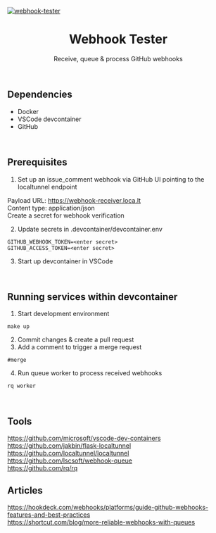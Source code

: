 [![webhook-tester](https://github.com/leondelaimy/webhook-tester/actions/workflows/python-test.yml/badge.svg)](https://github.com/leondelaimy/webhook-tester/actions/workflows/python-test.yml)

<h1 align="center">
  Webhook Tester
</h1>
<p align="center">
  Receive, queue & process GitHub webhooks
</p>


<br/>

## Dependencies
- Docker
- VSCode devcontainer
- GitHub

<br/>

## Prerequisites

1. Set up an issue_comment webhook via GitHub UI pointing to the localtunnel endpoint

Payload URL: https://webhook-receiver.loca.lt \
Content type: application/json \
Create a secret for webhook verification

2. Update secrets in .devcontainer/devcontainer.env
```
GITHUB_WEBHOOK_TOKEN=<enter secret>
GITHUB_ACCESS_TOKEN=<enter secret>
```
3. Start up devcontainer in VSCode

<br/>

## Running services within devcontainer

1. Start development environment
```
make up
```
2. Commit changes & create a pull request
3. Add a comment to trigger a merge request
```
#merge
```
4. Run queue worker to process received webhooks
```
rq worker
```

<br/>

## Tools
https://github.com/microsoft/vscode-dev-containers \
https://github.com/jakbin/flask-localtunnel \
https://github.com/localtunnel/localtunnel \
https://github.com/lscsoft/webhook-queue \
https://github.com/rq/rq 

## Articles
https://hookdeck.com/webhooks/platforms/guide-github-webhooks-features-and-best-practices \
https://shortcut.com/blog/more-reliable-webhooks-with-queues
